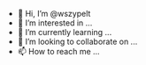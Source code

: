- 👋 Hi, I’m @wszypelt
- 👀 I’m interested in ...
- 🌱 I’m currently learning ...
- 💞️ I’m looking to collaborate on ...
- 📫 How to reach me ...

<!---
wszypelt/wszypelt is a ✨ special ✨ repository because its `README.md` (this file) appears on your GitHub profile.
You can click the Preview link to take a look at your changes.
--->
